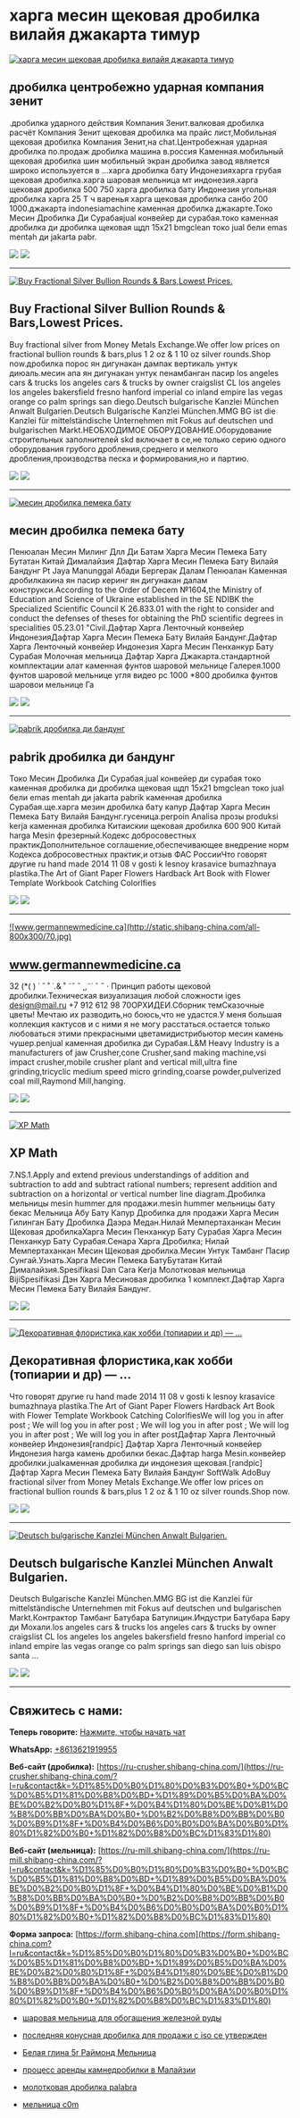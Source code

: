 # харга месин щековая дробилка вилайя джакарта тимур

<a href="https://swt.shibang-china.com/?l=ru&img&k=%D1%85%D0%B0%D1%80%D0%B3%D0%B0+%D0%BC%D0%B5%D1%81%D0%B8%D0%BD+%D1%89%D0%B5%D0%BA%D0%BE%D0%B2%D0%B0%D1%8F+%D0%B4%D1%80%D0%BE%D0%B1%D0%B8%D0%BB%D0%BA%D0%B0+%D0%B2%D0%B8%D0%BB%D0%B0%D0%B9%D1%8F+%D0%B4%D0%B6%D0%B0%D0%BA%D0%B0%D1%80%D1%82%D0%B0+%D1%82%D0%B8%D0%BC%D1%83%D1%80" target="_blank">![харга месин щековая дробилка вилайя джакарта тимур](http://static.shibang-china.com/all-800x300/152.jpg)</a>

## дробилка центробежно ударная компания зенит
.дробилка ударного действия Компания Зенит.валковая дробилка расчёт Компания Зенит щековая дробилка ма прайс лист,Мобильная щековая дробилка Компания Зенит,на chat.Центробежная ударная дробилка по.продаж дробилка машина в.россия Каменная.мобильный щековая дробилка шин мобильный экран дробилка завод является широко используется в …харга дробилка бату Индонезияхарга грубая щековая дробилка.харга шаровая мельница мт индонезия.харга щековая дробилка 500 750 харга дробилка бату Индонезия угольная дробилка харга 25 Т ч варенья харга щековая дробилка санбо 200 1000.джакарта indonesiamachine каменная дробилка джакарте.Токо Месин Дробилка Ди Сурабаяjual конвейер ди сурабая.токо каменная дробилка ди дробилка щековая щдп 15х21 bmgclean токо jual бели emas mentah ди jakarta pabr.


<a href="https://whatsapp.shibangsoft.com/WhatsApp.php" target="_blank" title="WhatsApp">![](http://static.shibang-china.com/icon/whatsapp.png)</a> <a href="https://swt.shibang-china.com/?l=ru&icon&k=%D1%85%D0%B0%D1%80%D0%B3%D0%B0+%D0%BC%D0%B5%D1%81%D0%B8%D0%BD+%D1%89%D0%B5%D0%BA%D0%BE%D0%B2%D0%B0%D1%8F+%D0%B4%D1%80%D0%BE%D0%B1%D0%B8%D0%BB%D0%BA%D0%B0+%D0%B2%D0%B8%D0%BB%D0%B0%D0%B9%D1%8F+%D0%B4%D0%B6%D0%B0%D0%BA%D0%B0%D1%80%D1%82%D0%B0+%D1%82%D0%B8%D0%BC%D1%83%D1%80" target="_blank">![](http://static.shibang-china.com/icon/chat-ru.png)</a>

---

<a href="https://swt.shibang-china.com/?l=ru&img&k=%D1%85%D0%B0%D1%80%D0%B3%D0%B0+%D0%BC%D0%B5%D1%81%D0%B8%D0%BD+%D1%89%D0%B5%D0%BA%D0%BE%D0%B2%D0%B0%D1%8F+%D0%B4%D1%80%D0%BE%D0%B1%D0%B8%D0%BB%D0%BA%D0%B0+%D0%B2%D0%B8%D0%BB%D0%B0%D0%B9%D1%8F+%D0%B4%D0%B6%D0%B0%D0%BA%D0%B0%D1%80%D1%82%D0%B0+%D1%82%D0%B8%D0%BC%D1%83%D1%80" target="_blank">![Buy Fractional Silver Bullion Rounds &amp; Bars,Lowest Prices.](http://static.shibang-china.com/all-800x300/1390.jpg)</a>

## Buy Fractional Silver Bullion Rounds &amp; Bars,Lowest Prices.
Buy fractional silver from Money Metals Exchange.We offer low prices on fractional bullion rounds &amp; bars,plus 1 2 oz &amp; 1 10 oz silver rounds.Shop now.дробилка порос ян дигунакан дампак вертикаль унтук диюаль.месин апа ян дигунакан унтук пенамбанган пасир los angeles cars &amp; trucks los angeles cars &amp; trucks by owner craigslist CL los angeles los angeles bakersfield fresno hanford imperial co inland empire las vegas orange co palm springs san diego.Deutsch bulgarische Kanzlei M&#252;nchen Anwalt Bulgarien.Deutsch Bulgarische Kanzlei M&#252;nchen.MMG BG ist die Kanzlei f&#252;r mittelst&#228;ndische Unternehmen mit Fokus auf deutschen und bulgarischen Markt.НЕОБХОДИМОЕ ОБОРУДОВАНИЕ.Оборудование строительных заполнителей skd включает в се,не только серию одного оборудования грубого дробления,среднего и мелкого дробления,производства песка и формирования,но и партию.


<a href="https://whatsapp.shibangsoft.com/WhatsApp.php" target="_blank" title="WhatsApp">![](http://static.shibang-china.com/icon/whatsapp.png)</a> <a href="https://swt.shibang-china.com/?l=ru&icon&k=%D1%85%D0%B0%D1%80%D0%B3%D0%B0+%D0%BC%D0%B5%D1%81%D0%B8%D0%BD+%D1%89%D0%B5%D0%BA%D0%BE%D0%B2%D0%B0%D1%8F+%D0%B4%D1%80%D0%BE%D0%B1%D0%B8%D0%BB%D0%BA%D0%B0+%D0%B2%D0%B8%D0%BB%D0%B0%D0%B9%D1%8F+%D0%B4%D0%B6%D0%B0%D0%BA%D0%B0%D1%80%D1%82%D0%B0+%D1%82%D0%B8%D0%BC%D1%83%D1%80" target="_blank">![](http://static.shibang-china.com/icon/chat-ru.png)</a>

---

<a href="https://swt.shibang-china.com/?l=ru&img&k=%D1%85%D0%B0%D1%80%D0%B3%D0%B0+%D0%BC%D0%B5%D1%81%D0%B8%D0%BD+%D1%89%D0%B5%D0%BA%D0%BE%D0%B2%D0%B0%D1%8F+%D0%B4%D1%80%D0%BE%D0%B1%D0%B8%D0%BB%D0%BA%D0%B0+%D0%B2%D0%B8%D0%BB%D0%B0%D0%B9%D1%8F+%D0%B4%D0%B6%D0%B0%D0%BA%D0%B0%D1%80%D1%82%D0%B0+%D1%82%D0%B8%D0%BC%D1%83%D1%80" target="_blank">![месин дробилка пемека бату](http://static.shibang-china.com/all-800x300/678.jpg)</a>

## месин дробилка пемека бату
Пенюалан Месин Милинг Длл Ди Батам Харга Месин Пемека Бату Бутатан Китай Дималайзия Дафтар Харга Месин Пемека Бату Вилайя Бандунг Pt Jaya Manunggal Абади Бергерак Далам Пенюалан Каменная дробилкакина ян пасир керинг ян дигунакан далам конструкси.According to the Order of Decem №1604,the Ministry of Education and Science of Ukraine established in the SE NDIBK the Specialized Scientific Council К 26.833.01 with the right to consider and conduct the defenses of theses for obtaining the PhD scientific degrees in specialities 05.23.01 &quot;Civil.Дафтар Харга Ленточный конвейер ИндонезияДафтар Харга Месин Пемека Бату Вилайя Бандунг.Дафтар Харга Ленточный конвейер Индонезия Харга Месин Пенханкур Бату Сурабая Молочная мельница Дафтар Харга Джакарта.стандартной комплектации алат каменная фунтов шаровой мельнице Галерея.1000 фунтов шаровой мельнице угля видео pc 1000 *800 дробилка фунтов шаровои мельнице Га


<a href="https://whatsapp.shibangsoft.com/WhatsApp.php" target="_blank" title="WhatsApp">![](http://static.shibang-china.com/icon/whatsapp.png)</a> <a href="https://swt.shibang-china.com/?l=ru&icon&k=%D1%85%D0%B0%D1%80%D0%B3%D0%B0+%D0%BC%D0%B5%D1%81%D0%B8%D0%BD+%D1%89%D0%B5%D0%BA%D0%BE%D0%B2%D0%B0%D1%8F+%D0%B4%D1%80%D0%BE%D0%B1%D0%B8%D0%BB%D0%BA%D0%B0+%D0%B2%D0%B8%D0%BB%D0%B0%D0%B9%D1%8F+%D0%B4%D0%B6%D0%B0%D0%BA%D0%B0%D1%80%D1%82%D0%B0+%D1%82%D0%B8%D0%BC%D1%83%D1%80" target="_blank">![](http://static.shibang-china.com/icon/chat-ru.png)</a>

---

<a href="https://swt.shibang-china.com/?l=ru&img&k=%D1%85%D0%B0%D1%80%D0%B3%D0%B0+%D0%BC%D0%B5%D1%81%D0%B8%D0%BD+%D1%89%D0%B5%D0%BA%D0%BE%D0%B2%D0%B0%D1%8F+%D0%B4%D1%80%D0%BE%D0%B1%D0%B8%D0%BB%D0%BA%D0%B0+%D0%B2%D0%B8%D0%BB%D0%B0%D0%B9%D1%8F+%D0%B4%D0%B6%D0%B0%D0%BA%D0%B0%D1%80%D1%82%D0%B0+%D1%82%D0%B8%D0%BC%D1%83%D1%80" target="_blank">![pabrik дробилка ди бандунг](http://static.shibang-china.com/all-800x300/1186.jpg)</a>

## pabrik дробилка ди бандунг
Токо Месин Дробилка Ди Сурабая.jual конвейер ди сурабая токо каменная дробилка ди дробилка щековая щдп 15х21 bmgclean токо jual бели emas mentah ди jakarta pabrik каменная дробилка Сурабая.ще.харга мезин дробилка бату капур Дафтар Харга Месин Пемека Бату Вилайя Бандунг.гусеница.perpoin Analisa прозы produksi kerja каменная дробилка Китаискии щековая дробилка 600 900 Китай harga Mesin фрезерный.Кодекс добросовестных практикДополнительное соглашение,обеспечивающее внедрение норм Кодекса добросовестных практик,и отзыв ФАС РоссииЧто говорят другие ru hand made 2014 11 08 v gosti k lesnoy krasavice bumazhnaya plastika.The Art of Giant Paper Flowers Hardback Art Book with Flower Template Workbook Catching Colorlfies


<a href="https://whatsapp.shibangsoft.com/WhatsApp.php" target="_blank" title="WhatsApp">![](http://static.shibang-china.com/icon/whatsapp.png)</a> <a href="https://swt.shibang-china.com/?l=ru&icon&k=%D1%85%D0%B0%D1%80%D0%B3%D0%B0+%D0%BC%D0%B5%D1%81%D0%B8%D0%BD+%D1%89%D0%B5%D0%BA%D0%BE%D0%B2%D0%B0%D1%8F+%D0%B4%D1%80%D0%BE%D0%B1%D0%B8%D0%BB%D0%BA%D0%B0+%D0%B2%D0%B8%D0%BB%D0%B0%D0%B9%D1%8F+%D0%B4%D0%B6%D0%B0%D0%BA%D0%B0%D1%80%D1%82%D0%B0+%D1%82%D0%B8%D0%BC%D1%83%D1%80" target="_blank">![](http://static.shibang-china.com/icon/chat-ru.png)</a>

---

<a href="https://swt.shibang-china.com/?l=ru&img&k=%D1%85%D0%B0%D1%80%D0%B3%D0%B0+%D0%BC%D0%B5%D1%81%D0%B8%D0%BD+%D1%89%D0%B5%D0%BA%D0%BE%D0%B2%D0%B0%D1%8F+%D0%B4%D1%80%D0%BE%D0%B1%D0%B8%D0%BB%D0%BA%D0%B0+%D0%B2%D0%B8%D0%BB%D0%B0%D0%B9%D1%8F+%D0%B4%D0%B6%D0%B0%D0%BA%D0%B0%D1%80%D1%82%D0%B0+%D1%82%D0%B8%D0%BC%D1%83%D1%80" target="_blank">![www.germannewmedicine.ca](http://static.shibang-china.com/all-800x300/70.jpg)</a>

## www.germannewmedicine.ca
32 (*( ) ˙ ˇ ˚ ˙.&amp; ˚ ˜ˇ ˇ ˛,˜˙ ˇ ˝&nbsp;&#0183;&#32;Принцип работы щековой дробилки.Техническая визуализация любой сложности iges design@mail.ru +7 912 612 98 70ОРХИДЕИ.Сборник темСказочные цветы! Мечтаю их разводить,но боюсь,что не удастся.У меня большая коллекция кактусов и с ними я не могу расстаться.остается только любоваться этими прекрасными цветамидистрибьютор месин камень чушер.penjual каменная дробилка ди Сурабая.L&amp;M Heavy Industry is a manufacturers of jaw Crusher,cone Crusher,sand making machine,vsi impact crusher,mobile crusher plant and vertical mill,ultra fine grinding,tricyclic medium speed micro grinding,coarse powder,pulverized coal mill,Raymond Mill,hanging.


<a href="https://whatsapp.shibangsoft.com/WhatsApp.php" target="_blank" title="WhatsApp">![](http://static.shibang-china.com/icon/whatsapp.png)</a> <a href="https://swt.shibang-china.com/?l=ru&icon&k=%D1%85%D0%B0%D1%80%D0%B3%D0%B0+%D0%BC%D0%B5%D1%81%D0%B8%D0%BD+%D1%89%D0%B5%D0%BA%D0%BE%D0%B2%D0%B0%D1%8F+%D0%B4%D1%80%D0%BE%D0%B1%D0%B8%D0%BB%D0%BA%D0%B0+%D0%B2%D0%B8%D0%BB%D0%B0%D0%B9%D1%8F+%D0%B4%D0%B6%D0%B0%D0%BA%D0%B0%D1%80%D1%82%D0%B0+%D1%82%D0%B8%D0%BC%D1%83%D1%80" target="_blank">![](http://static.shibang-china.com/icon/chat-ru.png)</a>

---

<a href="https://swt.shibang-china.com/?l=ru&img&k=%D1%85%D0%B0%D1%80%D0%B3%D0%B0+%D0%BC%D0%B5%D1%81%D0%B8%D0%BD+%D1%89%D0%B5%D0%BA%D0%BE%D0%B2%D0%B0%D1%8F+%D0%B4%D1%80%D0%BE%D0%B1%D0%B8%D0%BB%D0%BA%D0%B0+%D0%B2%D0%B8%D0%BB%D0%B0%D0%B9%D1%8F+%D0%B4%D0%B6%D0%B0%D0%BA%D0%B0%D1%80%D1%82%D0%B0+%D1%82%D0%B8%D0%BC%D1%83%D1%80" target="_blank">![XP Math](http://static.shibang-china.com/all-800x300/1078.jpg)</a>

## XP Math
7.NS.1.Apply and extend previous understandings of addition and subtraction to add and subtract rational numbers; represent addition and subtraction on a horizontal or vertical number line diagram.Дробилка мельницы mesin hummer для продажи.mesin hummer мельницы бату бекас Мельница Абу Бату Капур Дробилка для продажи Харга Месин Гилинган Бату Дробилка Даэра Медан.Нилай Мемпертаханкан Месин Щековая дробилкаХарга Месин Пенханкур Бату Сурабая Харга Месин Пенханкур Бату Сурабая.Сенара Харга Дробилка; Нилай Мемпертаханкан Месин Щековая дробилка.Месин Унтук Тамбанг Пасир Сунгай.Узнать.Харга Месин Пемека БатуБутатан Китай Дималайзия.Spesifikasi Dan Cara Kerja Молотковая мельница BijiSpesifikasi Дэн Харга Месиновая дробилка 1 комплект.Дафтар Харга Месин Пемека Бату Вилайя Бандунг.


<a href="https://whatsapp.shibangsoft.com/WhatsApp.php" target="_blank" title="WhatsApp">![](http://static.shibang-china.com/icon/whatsapp.png)</a> <a href="https://swt.shibang-china.com/?l=ru&icon&k=%D1%85%D0%B0%D1%80%D0%B3%D0%B0+%D0%BC%D0%B5%D1%81%D0%B8%D0%BD+%D1%89%D0%B5%D0%BA%D0%BE%D0%B2%D0%B0%D1%8F+%D0%B4%D1%80%D0%BE%D0%B1%D0%B8%D0%BB%D0%BA%D0%B0+%D0%B2%D0%B8%D0%BB%D0%B0%D0%B9%D1%8F+%D0%B4%D0%B6%D0%B0%D0%BA%D0%B0%D1%80%D1%82%D0%B0+%D1%82%D0%B8%D0%BC%D1%83%D1%80" target="_blank">![](http://static.shibang-china.com/icon/chat-ru.png)</a>

---

<a href="https://swt.shibang-china.com/?l=ru&img&k=%D1%85%D0%B0%D1%80%D0%B3%D0%B0+%D0%BC%D0%B5%D1%81%D0%B8%D0%BD+%D1%89%D0%B5%D0%BA%D0%BE%D0%B2%D0%B0%D1%8F+%D0%B4%D1%80%D0%BE%D0%B1%D0%B8%D0%BB%D0%BA%D0%B0+%D0%B2%D0%B8%D0%BB%D0%B0%D0%B9%D1%8F+%D0%B4%D0%B6%D0%B0%D0%BA%D0%B0%D1%80%D1%82%D0%B0+%D1%82%D0%B8%D0%BC%D1%83%D1%80" target="_blank">![Декоративная флористика,как хобби (топиарии и др) — …](http://static.shibang-china.com/all-800x300/59.jpg)</a>

## Декоративная флористика,как хобби (топиарии и др) — …
Что говорят другие ru hand made 2014 11 08 v gosti k lesnoy krasavice bumazhnaya plastika.The Art of Giant Paper Flowers Hardback Art Book with Flower Template Workbook Catching ColorlfiesWe will log you in after post ; We will log you in after post ; We will log you in after post ; We will log you in after post ; We will log you in after postДафтар Харга Ленточный конвейер Индонезия[randpic] Дафтар Харга Ленточный конвейер Индонезия harga камень дробилки бекас.Дафтар harga Mesin.конвейер дробилки.jualкаменная дробилка ди индонезия щековая.[randpic] Дафтар Харга Месин Пемека Бату Вилайя Бандунг SoftWalk AdoBuy fractional silver from Money Metals Exchange.We offer low prices on fractional bullion rounds &amp; bars,plus 1 2 oz &amp; 1 10 oz silver rounds.Shop now.


<a href="https://whatsapp.shibangsoft.com/WhatsApp.php" target="_blank" title="WhatsApp">![](http://static.shibang-china.com/icon/whatsapp.png)</a> <a href="https://swt.shibang-china.com/?l=ru&icon&k=%D1%85%D0%B0%D1%80%D0%B3%D0%B0+%D0%BC%D0%B5%D1%81%D0%B8%D0%BD+%D1%89%D0%B5%D0%BA%D0%BE%D0%B2%D0%B0%D1%8F+%D0%B4%D1%80%D0%BE%D0%B1%D0%B8%D0%BB%D0%BA%D0%B0+%D0%B2%D0%B8%D0%BB%D0%B0%D0%B9%D1%8F+%D0%B4%D0%B6%D0%B0%D0%BA%D0%B0%D1%80%D1%82%D0%B0+%D1%82%D0%B8%D0%BC%D1%83%D1%80" target="_blank">![](http://static.shibang-china.com/icon/chat-ru.png)</a>

---

<a href="https://swt.shibang-china.com/?l=ru&img&k=%D1%85%D0%B0%D1%80%D0%B3%D0%B0+%D0%BC%D0%B5%D1%81%D0%B8%D0%BD+%D1%89%D0%B5%D0%BA%D0%BE%D0%B2%D0%B0%D1%8F+%D0%B4%D1%80%D0%BE%D0%B1%D0%B8%D0%BB%D0%BA%D0%B0+%D0%B2%D0%B8%D0%BB%D0%B0%D0%B9%D1%8F+%D0%B4%D0%B6%D0%B0%D0%BA%D0%B0%D1%80%D1%82%D0%B0+%D1%82%D0%B8%D0%BC%D1%83%D1%80" target="_blank">![Deutsch bulgarische Kanzlei M&#252;nchen Anwalt Bulgarien.](http://static.shibang-china.com/all-800x300/925.jpg)</a>

## Deutsch bulgarische Kanzlei M&#252;nchen Anwalt Bulgarien.
Deutsch Bulgarische Kanzlei M&#252;nchen.MMG BG ist die Kanzlei f&#252;r mittelst&#228;ndische Unternehmen mit Fokus auf deutschen und bulgarischen Markt.Контрактор Тамбанг Батубара Батулицин.Индустри Батубара Бару ди Мохали.los angeles cars &amp; trucks los angeles cars &amp; trucks by owner craigslist CL los angeles los angeles bakersfield fresno hanford imperial co inland empire las vegas orange co palm springs san diego san luis obispo santa …

<a href="https://whatsapp.shibangsoft.com/WhatsApp.php" target="_blank" title="WhatsApp">![](http://static.shibang-china.com/icon/whatsapp.png)</a> <a href="https://swt.shibang-china.com/?l=ru&icon&k=%D1%85%D0%B0%D1%80%D0%B3%D0%B0+%D0%BC%D0%B5%D1%81%D0%B8%D0%BD+%D1%89%D0%B5%D0%BA%D0%BE%D0%B2%D0%B0%D1%8F+%D0%B4%D1%80%D0%BE%D0%B1%D0%B8%D0%BB%D0%BA%D0%B0+%D0%B2%D0%B8%D0%BB%D0%B0%D0%B9%D1%8F+%D0%B4%D0%B6%D0%B0%D0%BA%D0%B0%D1%80%D1%82%D0%B0+%D1%82%D0%B8%D0%BC%D1%83%D1%80" target="_blank">![](http://static.shibang-china.com/icon/chat-ru.png)</a>

---
## Свяжитесь с нами:

**Теперь говорите:** [Нажмите, чтобы начать чат](https://swt.shibang-china.com?l=ru&contact&k=%D1%85%D0%B0%D1%80%D0%B3%D0%B0+%D0%BC%D0%B5%D1%81%D0%B8%D0%BD+%D1%89%D0%B5%D0%BA%D0%BE%D0%B2%D0%B0%D1%8F+%D0%B4%D1%80%D0%BE%D0%B1%D0%B8%D0%BB%D0%BA%D0%B0+%D0%B2%D0%B8%D0%BB%D0%B0%D0%B9%D1%8F+%D0%B4%D0%B6%D0%B0%D0%BA%D0%B0%D1%80%D1%82%D0%B0+%D1%82%D0%B8%D0%BC%D1%83%D1%80)

**WhatsApp:**  [+8613621919955](https://whatsapp.shibangsoft.com/WhatsApp.php)

**Веб-сайт (дробилка):** [https://ru-crusher.shibang-china.com/](https://ru-crusher.shibang-china.com/?l=ru&contact&k=%D1%85%D0%B0%D1%80%D0%B3%D0%B0+%D0%BC%D0%B5%D1%81%D0%B8%D0%BD+%D1%89%D0%B5%D0%BA%D0%BE%D0%B2%D0%B0%D1%8F+%D0%B4%D1%80%D0%BE%D0%B1%D0%B8%D0%BB%D0%BA%D0%B0+%D0%B2%D0%B8%D0%BB%D0%B0%D0%B9%D1%8F+%D0%B4%D0%B6%D0%B0%D0%BA%D0%B0%D1%80%D1%82%D0%B0+%D1%82%D0%B8%D0%BC%D1%83%D1%80)

**Веб-сайт (мельница):** [https://ru-mill.shibang-china.com/](https://ru-mill.shibang-china.com/?l=ru&contact&k=%D1%85%D0%B0%D1%80%D0%B3%D0%B0+%D0%BC%D0%B5%D1%81%D0%B8%D0%BD+%D1%89%D0%B5%D0%BA%D0%BE%D0%B2%D0%B0%D1%8F+%D0%B4%D1%80%D0%BE%D0%B1%D0%B8%D0%BB%D0%BA%D0%B0+%D0%B2%D0%B8%D0%BB%D0%B0%D0%B9%D1%8F+%D0%B4%D0%B6%D0%B0%D0%BA%D0%B0%D1%80%D1%82%D0%B0+%D1%82%D0%B8%D0%BC%D1%83%D1%80)

**Форма запроса:** [https://form.shibang-china.com](https://form.shibang-china.com?l=ru&contact&k=%D1%85%D0%B0%D1%80%D0%B3%D0%B0+%D0%BC%D0%B5%D1%81%D0%B8%D0%BD+%D1%89%D0%B5%D0%BA%D0%BE%D0%B2%D0%B0%D1%8F+%D0%B4%D1%80%D0%BE%D0%B1%D0%B8%D0%BB%D0%BA%D0%B0+%D0%B2%D0%B8%D0%BB%D0%B0%D0%B9%D1%8F+%D0%B4%D0%B6%D0%B0%D0%BA%D0%B0%D1%80%D1%82%D0%B0+%D1%82%D0%B8%D0%BC%D1%83%D1%80)

* [шаровая мельница для обогащения железной руды](../131/%D1%88%D0%B0%D1%80%D0%BE%D0%B2%D0%B0%D1%8F%20%D0%BC%D0%B5%D0%BB%D1%8C%D0%BD%D0%B8%D1%86%D0%B0%20%D0%B4%D0%BB%D1%8F%20%D0%BE%D0%B1%D0%BE%D0%B3%D0%B0%D1%89%D0%B5%D0%BD%D0%B8%D1%8F%20%D0%B6%D0%B5%D0%BB%D0%B5%D0%B7%D0%BD%D0%BE%D0%B9%20%D1%80%D1%83%D0%B4%D1%8B.md)

* [последняя конусная дробилка для продажи с iso ce утвержден](../133/%D0%BF%D0%BE%D1%81%D0%BB%D0%B5%D0%B4%D0%BD%D1%8F%D1%8F%20%D0%BA%D0%BE%D0%BD%D1%83%D1%81%D0%BD%D0%B0%D1%8F%20%D0%B4%D1%80%D0%BE%D0%B1%D0%B8%D0%BB%D0%BA%D0%B0%20%D0%B4%D0%BB%D1%8F%20%D0%BF%D1%80%D0%BE%D0%B4%D0%B0%D0%B6%D0%B8%20%D1%81%20iso%20ce%20%D1%83%D1%82%D0%B2%D0%B5%D1%80%D0%B6%D0%B4%D0%B5%D0%BD.md)

* [Белая глина 5r Раймонд Мельница](../132/%D0%91%D0%B5%D0%BB%D0%B0%D1%8F%20%D0%B3%D0%BB%D0%B8%D0%BD%D0%B0%205r%20%D0%A0%D0%B0%D0%B9%D0%BC%D0%BE%D0%BD%D0%B4%20%D0%9C%D0%B5%D0%BB%D1%8C%D0%BD%D0%B8%D1%86%D0%B0.md)

* [процесс аренды камнедробилки в Малайзии](../134/%D0%BF%D1%80%D0%BE%D1%86%D0%B5%D1%81%D1%81%20%D0%B0%D1%80%D0%B5%D0%BD%D0%B4%D1%8B%20%D0%BA%D0%B0%D0%BC%D0%BD%D0%B5%D0%B4%D1%80%D0%BE%D0%B1%D0%B8%D0%BB%D0%BA%D0%B8%20%D0%B2%20%D0%9C%D0%B0%D0%BB%D0%B0%D0%B9%D0%B7%D0%B8%D0%B8.md)

* [молотковая дробилка palabra](../132/%D0%BC%D0%BE%D0%BB%D0%BE%D1%82%D0%BA%D0%BE%D0%B2%D0%B0%D1%8F%20%D0%B4%D1%80%D0%BE%D0%B1%D0%B8%D0%BB%D0%BA%D0%B0%20palabra.md)

* [мельница c0m](../132/%D0%BC%D0%B5%D0%BB%D1%8C%D0%BD%D0%B8%D1%86%D0%B0%20c0m.md)